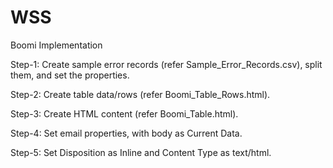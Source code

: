 # WSS
Boomi Implementation

Step-1: Create sample error records (refer Sample_Error_Records.csv), split them, and set the properties.

Step-2: Create table data/rows (refer Boomi_Table_Rows.html).

Step-3: Create HTML content (refer Boomi_Table.html).

Step-4: Set email properties, with body as Current Data.

Step-5: Set Disposition as Inline and Content Type as text/html.

